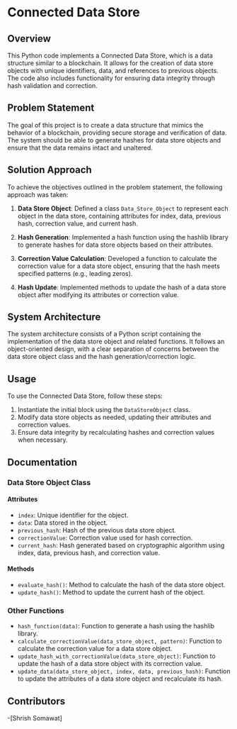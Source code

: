 # Connected Data Store

## Overview
This Python code implements a Connected Data Store, which is a data structure similar to a blockchain. It allows for the creation of data store objects with unique identifiers, data, and references to previous objects. The code also includes functionality for ensuring data integrity through hash validation and correction.

## Problem Statement
The goal of this project is to create a data structure that mimics the behavior of a blockchain, providing secure storage and verification of data. The system should be able to generate hashes for data store objects and ensure that the data remains intact and unaltered.

## Solution Approach
To achieve the objectives outlined in the problem statement, the following approach was taken:

1. **Data Store Object**: Defined a class `Data_Store_Object` to represent each object in the data store, containing attributes for index, data, previous hash, correction value, and current hash.

2. **Hash Generation**: Implemented a hash function using the hashlib library to generate hashes for data store objects based on their attributes.

3. **Correction Value Calculation**: Developed a function to calculate the correction value for a data store object, ensuring that the hash meets specified patterns (e.g., leading zeros).

4. **Hash Update**: Implemented methods to update the hash of a data store object after modifying its attributes or correction value.

## System Architecture
The system architecture consists of a Python script containing the implementation of the data store object and related functions. It follows an object-oriented design, with a clear separation of concerns between the data store object class and the hash generation/correction logic.

## Usage
To use the Connected Data Store, follow these steps:

1. Instantiate the initial block using the `DataStoreObject` class.
2. Modify data store objects as needed, updating their attributes and correction values.
3. Ensure data integrity by recalculating hashes and correction values when necessary.

## Documentation
### Data Store Object Class
#### Attributes
- `index`: Unique identifier for the object.
- `data`: Data stored in the object.
- `previous_hash`: Hash of the previous data store object.
- `correctionValue`: Correction value used for hash correction.
- `current_hash`: Hash generated based on cryptographic algorithm using index, data, previous hash, and correction value.

#### Methods
- `evaluate_hash()`: Method to calculate the hash of the data store object.
- `update_hash()`: Method to update the current hash of the object.

### Other Functions
- `hash_function(data)`: Function to generate a hash using the hashlib library.
- `calculate_correctionValue(data_store_object, pattern)`: Function to calculate the correction value for a data store object.
- `update_hash_with_correctionValue(data_store_object)`: Function to update the hash of a data store object with its correction value.
- `update_data(data_store_object, index, data, previous_hash)`: Function to update the attributes of a data store object and recalculate its hash.

## Contributors
-[Shrish Somawat]
